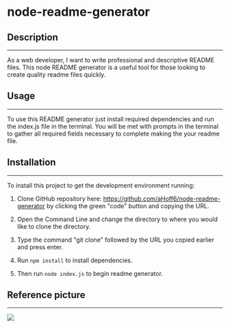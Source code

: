 # node-readme-generator

## Description
---
As a web developer, I want to write professional and descriptive README files. This node README generator is a useful tool for those looking to create quality readme files quickly.

## Usage
---
To use this README generator just install required dependencies and run the index.js file in the terminal. You will be met with prompts in the terminal to gather all required fields necessary to complete making the your readme file.

## Installation
---
To install this project to get the development environment running:

1. Clone GitHub repository here: https://github.com/aHoff6/node-readme-generator
by clicking the green "code" button and copying the URL.

2. Open the Command Line and change the directory to where you would like to clone the directory.

3. Type the command "git clone" followed by the URL you copied earlier and press enter.

4. Run `npm install` to install dependencies.

5. Then run `node index.js` to begin readme generator.




## Reference picture
---
<img src="refpics/codequiz.png">

